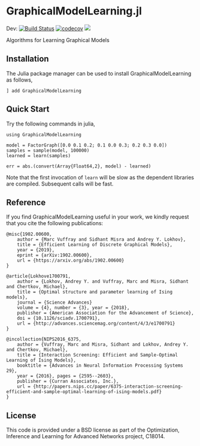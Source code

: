 # GraphicalModelLearning.jl

Dev:
[![Build Status](https://travis-ci.org/lanl-ansi/GraphicalModelLearning.jl.svg?branch=master)](https://travis-ci.org/lanl-ansi/GraphicalModelLearning.jl)
[![codecov](https://codecov.io/gh/lanl-ansi/GraphicalModelLearning.jl/branch/master/graph/badge.svg)](https://codecov.io/gh/lanl-ansi/GraphicalModelLearning.jl)
[![](https://img.shields.io/badge/docs-latest-blue.svg)](https://lanl-ansi.github.io/GraphicalModelLearning.jl/latest)

Algorithms for Learning Graphical Models


## Installation
The Julia package manager can be used to install GraphicalModelLearning as follows, 
```
] add GraphicalModelLearning
```

## Quick Start
Try the following commands in julia,

```
using GraphicalModelLearning

model = FactorGraph([0.0 0.1 0.2; 0.1 0.0 0.3; 0.2 0.3 0.0])
samples = sample(model, 100000)
learned = learn(samples)

err = abs.(convert(Array{Float64,2}, model) - learned)
```

Note that the first invocation of `learn` will be slow as the dependent libraries are compiled.  Subsequent calls will be fast.


## Reference

If you find GraphicalModelLearning useful in your work, we kindly request that you cite the following publications:
```
@misc{1902.00600,
    author = {Marc Vuffray and Sidhant Misra and Andrey Y. Lokhov},
    title = {Efficient Learning of Discrete Graphical Models},
    year = {2019},
    eprint = {arXiv:1902.00600},
    url = {https://arxiv.org/abs/1902.00600}
}
```
```
@article{Lokhove1700791,
    author = {Lokhov, Andrey Y. and Vuffray, Marc and Misra, Sidhant and Chertkov, Michael},
    title = {Optimal structure and parameter learning of Ising models},
    journal = {Science Advances}
    volume = {4}, number = {3}, year = {2018},
    publisher = {American Association for the Advancement of Science},
    doi = {10.1126/sciadv.1700791},
    url = {http://advances.sciencemag.org/content/4/3/e1700791}
}
```
```
@incollection{NIPS2016_6375,
    author = {Vuffray, Marc and Misra, Sidhant and Lokhov, Andrey Y. and Chertkov, Michael},
    title = {Interaction Screening: Efficient and Sample-Optimal Learning of Ising Models},
    booktitle = {Advances in Neural Information Processing Systems 29},
    year = {2016}, pages = {2595--2603},
    publisher = {Curran Associates, Inc.},
    url = {http://papers.nips.cc/paper/6375-interaction-screening-efficient-and-sample-optimal-learning-of-ising-models.pdf}
}
```


## License

This code is provided under a BSD license as part of the Optimization, Inference and Learning for Advanced Networks project, C18014.
